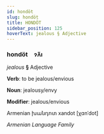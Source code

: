 ```yaml
---
id: hondöt
slug: hondöt
title: HONDÖT
sidebar_position: 125
hoverText: jealous § Adjective
---
```


### hondöt&emsp;<span kind="abugida">ɂ̃ʌ̆ı</span>

*jealous* **§** Adjective

**Verb**: to be jealous/envious

**Noun**: jealousy/envy

**Modifier**: jealous/envious

Armenian խանդոտ xandot [χɑnˈdot]

*Armenian Language Family*